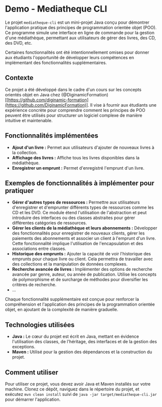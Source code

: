 # Demo - Mediatheque CLI

Le projet `mediatheque-cli` est un mini-projet Java conçu pour démontrer l'application pratique des principes de programmation orientée objet (POO). Ce programme simule une interface en ligne de commande pour la gestion d'une médiathèque, permettant aux utilisateurs de gérer des livres, des CD, des DVD, etc.

Certaines fonctionnalités ont été intentionnellement omises pour donner aux étudiants l'opportunité de développer leurs compétences en implémentant des fonctionnalités supplémentaires.

## Contexte
Ce projet a été développé dans le cadre d'un cours sur les concepts orientés objet en Java chez (@DiginamicFormation)[[https://github.com/diginamic-formation](https://github.com/DiginamicFormation)]. Il vise à fournir aux étudiants une expérience concrète pour comprendre comment les principes de POO peuvent être utilisés pour structurer un logiciel complexe de manière intuitive et maintenable.

## Fonctionnalités implémentées
- **Ajout d'un livre :** Permet aux utilisateurs d'ajouter de nouveaux livres à la collection.
- **Affichage des livres :** Affiche tous les livres disponibles dans la médiathèque.
- **Enregistrer un emprunt :** Permet d'enregistré l'emprunt d'un livre.

## Exemples de fonctionnalités à implémenter pour pratiquer

- **Gérer d'autres types de ressources :** Permettre aux utilisateurs d'enregistrer et d'emprunter différents types de ressources comme les CD et les DVD. Ce module étend l'utilisation de l'abstraction et peut introduire des interfaces ou des classes abstraites pour gérer différentes catégories de ressources.
- **Gérer les clients de la médiathèque et leurs abonnements :** Développer des fonctionnalités pour enregistrer de nouveaux clients, gérer les paiements des abonnements et associer un client à l'emprunt d'un livre. Cette fonctionnalité implique l'utilisation de l'encapsulation et des associations entre classes.
- **Historique des emprunts :** Ajouter la capacité de voir l'historique des emprunts pour chaque livre ou client. Cela permettra de travailler avec des collections et la manipulation de données complexes.
- **Recherche avancée de livres :** Implémenter des options de recherche avancée par genre, auteur, ou année de publication. Utilise les concepts de polymorphisme et de surcharge de méthodes pour diversifier les critères de recherche.
- ...

Chaque fonctionnalité supplémentaire est conçue pour renforcer la compréhension et l'application des principes de la programmation orientée objet, en ajoutant de la complexité de manière graduelle.

## Technologies utilisées
- **Java :** Le cœur du projet est écrit en Java, mettant en évidence l'utilisation des classes, de l'héritage, des interfaces et de la gestion des exceptions.
- **Maven :** Utilisé pour la gestion des dépendances et la construction du projet.

## Comment utiliser
Pour utiliser ce projet, vous devez avoir Java et Maven installés sur votre machine. Clonez ce dépôt, naviguez dans le répertoire du projet, et exécutez `mvn clean install` suivi de `java -jar target/mediatheque-cli.jar` pour démarrer l'application.
